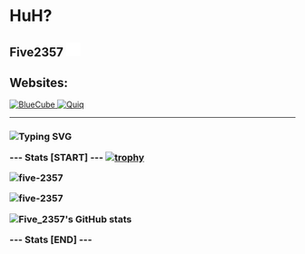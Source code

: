 <h1 align="left">HuH?</h1>

<h2 align="left">
  Five2357
  <img src="https://raw.githubusercontent.com/Five-2357/five-2357/refs/heads/main/Fake-Verifed.png" alt="This is a Fake Verifed Icon." width="25""/>
</h2>

## Websites:
</a>
<a href="https://blue-cube-5.vercel.app/" title="BlueCube">
  <img src="https://bluecube.pages.dev/favicon.ico" alt="BlueCube" width="50"/>
<a href="https://quiq.vercel.app/" title="Quiq">
  <img src="https://quiq.vercel.app/favicon.png" alt="Quiq" width="50"/>
</a>

---------

<h3 align="left">

![Typing SVG](https://readme-typing-svg.herokuapp.com?size=40&lines=What??+No!!!.)

--- Stats [START] ---
[![trophy](https://github-profile-trophy.vercel.app/?username=five-2357)](https://github.com/five-2357/github-profile-trophy)

![five-2357](https://github-readme-stats.vercel.app/api?username=five-2357&show_icons=true&theme=tokyonight&hide=["issues"])

![five-2357](https://github-readme-stats.vercel.app/api/top-langs?username=five-2357&show_icons=true&theme=tokyonight&layout=compact)

<!-- New stats added -->
![Five_2357's GitHub stats](https://github-readme-streak-stats.herokuapp.com/?user=five-2357&theme=tokyonight)

--- Stats [END] ---
